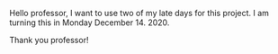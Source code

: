 Hello professor, I want to use two of my late days for this project. I am turning this in Monday December 14. 2020.

Thank you professor!